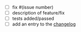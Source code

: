 - [ ] fix #(issue number)
- [ ] description of feature/fix
- [ ] tests added/passed
- [ ] add an entry to the [changelog](../CHANGELOG.md)
